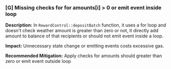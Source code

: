 ### [G] Missing checks for for amounts[i] > 0 or emit event inside loop

**Description:** In `RewardControl::depositBatch` function, it uses a for loop and doesn't check weather amount is greater than zero or not, it directly add amount to balance of that recipients or should not emit event inside a loop. 

**Impact:** Unnecessary state change or emitting events costs excessive gas.

**Recommended Mitigation:** Apply checks for amounts should greater than zero or emit event outside loop